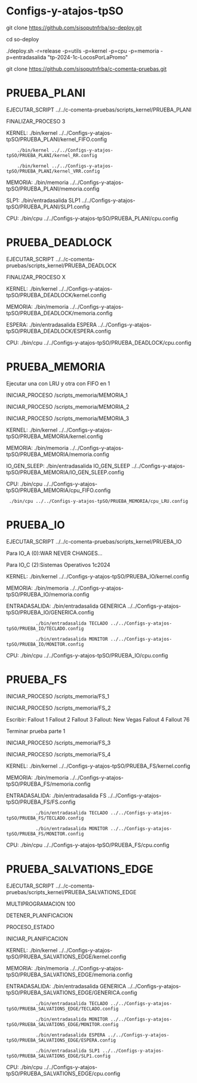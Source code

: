 # Configs-y-atajos-tpSO
git clone https://github.com/sisoputnfrba/so-deploy.git

cd so-deploy

./deploy.sh -r=release -p=utils -p=kernel -p=cpu -p=memoria -p=entradasalida "tp-2024-1c-LocosPorLaPromo"

git clone https://github.com/sisoputnfrba/c-comenta-pruebas.git


# PRUEBA_PLANI

EJECUTAR_SCRIPT ../../c-comenta-pruebas/scripts_kernel/PRUEBA_PLANI

FINALIZAR_PROCESO 3

KERNEL: ./bin/kernel ../../Configs-y-atajos-tpSO/PRUEBA_PLANI/kernel_FIFO.config

        ./bin/kernel ../../Configs-y-atajos-tpSO/PRUEBA_PLANI/kernel_RR.config

        ./bin/kernel ../../Configs-y-atajos-tpSO/PRUEBA_PLANI/kernel_VRR.config

MEMORIA: ./bin/memoria ../../Configs-y-atajos-tpSO/PRUEBA_PLANI/memoria.config

SLP1: ./bin/entradasalida SLP1 ../../Configs-y-atajos-tpSO/PRUEBA_PLANI/SLP1.config

CPU: ./bin/cpu ../../Configs-y-atajos-tpSO/PRUEBA_PLANI/cpu.config

# PRUEBA_DEADLOCK

EJECUTAR_SCRIPT ../../c-comenta-pruebas/scripts_kernel/PRUEBA_DEADLOCK

FINALIZAR_PROCESO X

KERNEL: ./bin/kernel ../../Configs-y-atajos-tpSO/PRUEBA_DEADLOCK/kernel.config

MEMORIA: ./bin/memoria ../../Configs-y-atajos-tpSO/PRUEBA_DEADLOCK/memoria.config

ESPERA: ./bin/entradasalida ESPERA ../../Configs-y-atajos-tpSO/PRUEBA_DEADLOCK/ESPERA.config

CPU: ./bin/cpu ../../Configs-y-atajos-tpSO/PRUEBA_DEADLOCK/cpu.config

# PRUEBA_MEMORIA

Ejecutar una con LRU y otra con FIFO en 1

INICIAR_PROCESO /scripts_memoria/MEMORIA_1

INICIAR_PROCESO /scripts_memoria/MEMORIA_2

INICIAR_PROCESO /scripts_memoria/MEMORIA_3

KERNEL: ./bin/kernel ../../Configs-y-atajos-tpSO/PRUEBA_MEMORIA/kernel.config

MEMORIA: ./bin/memoria ../../Configs-y-atajos-tpSO/PRUEBA_MEMORIA/memoria.config

IO_GEN_SLEEP: ./bin/entradasalida IO_GEN_SLEEP ../../Configs-y-atajos-tpSO/PRUEBA_MEMORIA/IO_GEN_SLEEP.config

CPU: ./bin/cpu ../../Configs-y-atajos-tpSO/PRUEBA_MEMORIA/cpu_FIFO.config

     ./bin/cpu ../../Configs-y-atajos-tpSO/PRUEBA_MEMORIA/cpu_LRU.config

# PRUEBA_IO

EJECUTAR_SCRIPT ../../c-comenta-pruebas/scripts_kernel/PRUEBA_IO

Para IO_A (0):WAR NEVER CHANGES...

Para IO_C (2):Sistemas Operativos 1c2024


KERNEL: ./bin/kernel ../../Configs-y-atajos-tpSO/PRUEBA_IO/kernel.config

MEMORIA: ./bin/memoria ../../Configs-y-atajos-tpSO/PRUEBA_IO/memoria.config

ENTRADASALIDA: ./bin/entradasalida GENERICA ../../Configs-y-atajos-tpSO/PRUEBA_IO/GENERICA.config

               ./bin/entradasalida TECLADO ../../Configs-y-atajos-tpSO/PRUEBA_IO/TECLADO.config

               ./bin/entradasalida MONITOR ../../Configs-y-atajos-tpSO/PRUEBA_IO/MONITOR.config
               
CPU: ./bin/cpu ../../Configs-y-atajos-tpSO/PRUEBA_IO/cpu.config

# PRUEBA_FS

INICIAR_PROCESO /scripts_memoria/FS_1

INICIAR_PROCESO /scripts_memoria/FS_2

Escribir: Fallout 1 Fallout 2 Fallout 3 Fallout: New Vegas Fallout 4 Fallout 76

Terminar prueba parte 1

INICIAR_PROCESO /scripts_memoria/FS_3

INICIAR_PROCESO /scripts_memoria/FS_4

KERNEL: ./bin/kernel ../../Configs-y-atajos-tpSO/PRUEBA_FS/kernel.config

MEMORIA: ./bin/memoria ../../Configs-y-atajos-tpSO/PRUEBA_FS/memoria.config

ENTRADASALIDA: ./bin/entradasalida FS ../../Configs-y-atajos-tpSO/PRUEBA_FS/FS.config

               ./bin/entradasalida TECLADO ../../Configs-y-atajos-tpSO/PRUEBA_FS/TECLADO.config

               ./bin/entradasalida MONITOR ../../Configs-y-atajos-tpSO/PRUEBA_FS/MONITOR.config
               
CPU: ./bin/cpu ../../Configs-y-atajos-tpSO/PRUEBA_FS/cpu.config

# PRUEBA_SALVATIONS_EDGE

EJECUTAR_SCRIPT ../../c-comenta-pruebas/scripts_kernel/PRUEBA_SALVATIONS_EDGE

MULTIPROGRAMACION 100


DETENER_PLANIFICACION

PROCESO_ESTADO

INICIAR_PLANIFICACION


KERNEL: ./bin/kernel ../../Configs-y-atajos-tpSO/PRUEBA_SALVATIONS_EDGE/kernel.config

MEMORIA: ./bin/memoria ../../Configs-y-atajos-tpSO/PRUEBA_SALVATIONS_EDGE/memoria.config

ENTRADASALIDA: ./bin/entradasalida GENERICA ../../Configs-y-atajos-tpSO/PRUEBA_SALVATIONS_EDGE/GENERICA.config

               ./bin/entradasalida TECLADO ../../Configs-y-atajos-tpSO/PRUEBA_SALVATIONS_EDGE/TECLADO.config

               ./bin/entradasalida MONITOR ../../Configs-y-atajos-tpSO/PRUEBA_SALVATIONS_EDGE/MONITOR.config

               ./bin/entradasalida ESPERA ../../Configs-y-atajos-tpSO/PRUEBA_SALVATIONS_EDGE/ESPERA.config

               ./bin/entradasalida SLP1 ../../Configs-y-atajos-tpSO/PRUEBA_SALVATIONS_EDGE/SLP1.config
               
CPU: ./bin/cpu ../../Configs-y-atajos-tpSO/PRUEBA_SALVATIONS_EDGE/cpu.config
